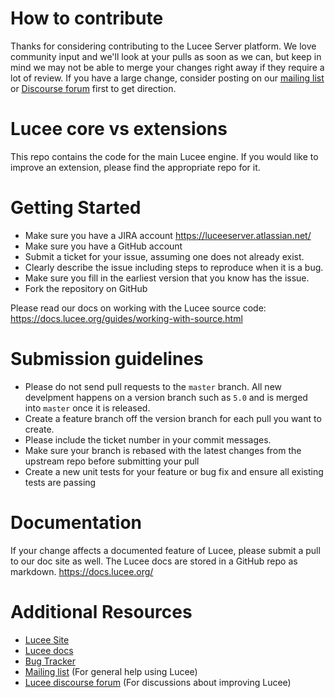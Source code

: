# How to contribute

Thanks for considering contributing to the Lucee Server platform.  We love community input and we'll look at your pulls as soon as we can, but keep in mind we may not be able to merge your changes right away if they require a lot of review.
If you have a large change, consider posting on our [mailing list](https://groups.google.com/forum/?hl=en#!forum/lucee) or [Discourse forum](https://lang.lucee.org/) first to get direction.

# Lucee core vs extensions

This repo contains the code for the main Lucee engine.  If you would like to improve an extension, please find the appropriate repo for it.

# Getting Started

* Make sure you have a JIRA account https://luceeserver.atlassian.net/
* Make sure you have a GitHub account
* Submit a ticket for your issue, assuming one does not already exist.
* Clearly describe the issue including steps to reproduce when it is a bug.
* Make sure you fill in the earliest version that you know has the issue.
* Fork the repository on GitHub

Please read our docs on working with the Lucee source code: https://docs.lucee.org/guides/working-with-source.html

# Submission guidelines

* Please do not send pull requests to the `master` branch.  All new develpment happens on a version branch such as `5.0` and is merged into `master` once it is released.
* Create a feature branch off the version branch for each pull you want to create.  
* Please include the ticket number in your commit messages.
* Make sure your branch is rebased with the latest changes  from the upstream repo before submitting your pull
* Create a new unit tests for your feature or bug fix and ensure all existing tests are passing

# Documentation

If your change affects a documented feature of Lucee, please submit a pull to our doc site as well.  The Lucee docs are stored in a GitHub repo as markdown.
https://docs.lucee.org/

# Additional Resources

* [Lucee Site](https://lucee.org/)
* [Lucee docs](https://docs.lucee.org/) 
* [Bug Tracker](https://luceeserver.atlassian.net/)
* [Mailing list](https://groups.google.com/forum/?hl=en#!forum/lucee) (For general help using Lucee)
* [Lucee discourse forum](https://lang.lucee.org/) (For discussions about improving Lucee)
